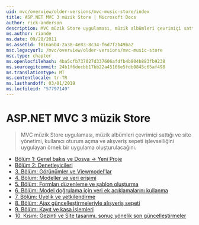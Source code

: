 ```yaml
---
uid: mvc/overview/older-versions/mvc-music-store/index
title: ASP.NET MVC 3 müzik Store | Microsoft Docs
author: rick-anderson
description: MVC müzik Store uygulaması, müzik albümleri çevrimiçi sattığı ve kullanıcı oturum açma, site yönetimi uygulayan örnek bir uygulama oluşturmak nasıl bir...
ms.author: riande
ms.date: 09/28/2011
ms.assetid: f016a6b4-2a38-4e83-8c34-f6d7f2b49ba2
msc.legacyurl: /mvc/overview/older-versions/mvc-music-store
msc.type: chapter
ms.openlocfilehash: 4ba5cfb737027d337606afdfb4b804b883fb9238
ms.sourcegitcommit: 24b1f6decbb17bb22a45166e5fdb0845c65af498
ms.translationtype: MT
ms.contentlocale: tr-TR
ms.lasthandoff: 03/01/2019
ms.locfileid: "57797149"
---
```

<a name="aspnet-mvc-3-music-store"></a>ASP.NET MVC 3 müzik Store
====================
> MVC müzik Store uygulaması, müzik albümleri çevrimiçi sattığı ve site yönetimi, kullanıcı oturum açma ve alışveriş sepeti işlevselliğini uygulayan örnek bir uygulama oluşturulacağını.


- [Bölüm 1: Genel bakış ve Dosya -> Yeni Proje](mvc-music-store-part-1.md)
- [Bölüm 2: Denetleyicileri](mvc-music-store-part-2.md)
- [3. Bölüm: Görünümler ve Viewmodel'lar](mvc-music-store-part-3.md)
- [4. Bölüm: Modeller ve veri erişimi](mvc-music-store-part-4.md)
- [5. Bölüm: Formları düzenleme ve şablon oluşturma](mvc-music-store-part-5.md)
- [6. Bölüm: Model doğrulama için veri ek açıklamalarını kullanma](mvc-music-store-part-6.md)
- [7. Bölüm: Üyelik ve yetkilendirme](mvc-music-store-part-7.md)
- [8. Bölüm: Ajax güncelleştirmeleriyle alışveriş sepeti](mvc-music-store-part-8.md)
- [9. Bölüm: Kayıt ve kasa işlemleri](mvc-music-store-part-9.md)
- [10. Kısım: Gezinti ve Site tasarımı, sonuç yönelik son güncelleştirmeler](mvc-music-store-part-10.md)
